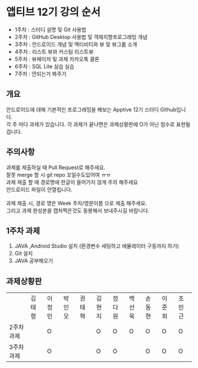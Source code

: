 # 앱티브 12기 강의 순서

+ 1주차 : 스터디 설명 및 Git 사용법
+ 2주차 : GitHub Desktop 사용법 및 객체지향프로그래밍 개념
+ 3주차 : 안드로이드 개념 및 액티비티와 뷰 및 뷰그룹 소개
+ 4주차 : 리스트 뷰와 커스텀 리스트뷰
+ 5주차 : 뷰페이저 및 과제 카카오톡 클론
+ 6주차 : SQL Lite 실습 실습
+ 7주차 : 안되는거 봐주기



## 개요 <br>
안드로이드에 대해 기본적인 프로그래밍을 해보는 Apptive 12기 스터디 Github입니다.<br>
각 주 마다 과제가 있습니다. 각 과제가 끝나면은 과제상황판에 O가 아닌 점수로 표현될 겁니다. <br>

## 주의사항 <br>
과제를 제출하실 때 Pull Request로 해주세요. <br>
잘못 merge 할 시 git repo 꼬일수도있어여 ㅠㅠ<br>
과제 제출 할 때 경로명에 한글이 들어가지 않게 주의 해주세요 <br>
안드로이드 파일이 안열립니다.<br>
<br> 과제 제출 시, 경로 명은 Week 주차/영문이름 으로 제출 해주세요.
<br> 그리고 과제 완성본을 캡처찍은것도 동봉해서 보내주시길 바랍니다.

## 1주차 과제 <br>
1. JAVA ,Android Studio 설치 (환경변수 세팅하고 에뮬레이터 구동까지 하기)<br>
2. Git 설치 <br>
3. JAVA 공부해오기

## 과제상황판 <br>
<table>
<tr>
 <td>
 </td>
 
 <td>
  김태형
  </td>
  <td>
  이정민
 </td>
  <td>
  박인오
 </td>
  <td>
  권태혁
 </td>
  <td>
  김현지
 </td>
 <td>
  정다원
 </td>
  <td>
  백선욱
 </td>
  <td>
  손동현
 </td>
    <td>
  이준희
 </td>
    <td>
  조민근
 </td>
  </tr>
 <tr>
 
 <td>
  2주차 과제
 </td>
 <td>
    <!-- 김태형-->
  </td>
  <td>
  O<!-- 이정민-->
 </td>
  <td>
  <!-- 박인오-->
 </td>
  <td>
  <!-- 권태혁-->
 </td>
  <td>
  O<!-- 김현지-->
 </td>
 <td>
  O<!-- 정다원-->
 </td>
  <td>
  O<!-- 백선욱-->
 </td>
  <td>
  O<!-- 손동현-->
 </td>
    <td>
  O<!-- 이준희-->
 </td>
    <td>
  O<!-- 조민근-->
 </td>
  </tr>
 
  <tr>
 
 <td>
  3주차 과제
 </td>
 <td>
    <!-- 김태형-->
  </td>
  <td>
  O<!-- 이정민-->
 </td>
  <td>
  <!-- 박인오-->
 </td>
  <td>
  <!-- 권태혁-->
 </td>
  <td>
  O <!-- 김현지-->
 </td>
 <td>
  O<!-- 정다원-->
 </td>
  <td>
  <!-- 백선욱-->
 </td>
  <td>
  O<!-- 손동현-->
 </td>
    <td>
  O<!-- 이준희-->
 </td>
    <td>
  O<!-- 조민근-->
 </td>
  </tr>
 
</table>
